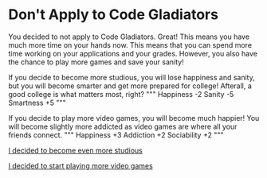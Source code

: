 # Don't Apply to Code Gladiators

You decided to not apply to Code Gladiators. Great! This means you have much more time on your hands now. This means that you can spend more time working on your applications and your grades. However, you also have the chance to play more games and save your sanity! 

If you decide to become more studious, you will lose happiness and sanity, but you will become smarter and get more prepared for college! Afterall, a good college is what matters most, right? 
"""
Happiness -2
Sanity -5
Smartness +5
"""

If you decide to play more video games, you will become much happier! You will become slightly more addicted as video games are where all your friends connect. 
"""
Happiness +3 
Addiction +2
Sociability +2
"""

[I decided to become even more studious](/Page3-Study.md)

[I decided to start playing more video games](/Page4-VideoGames.md)




